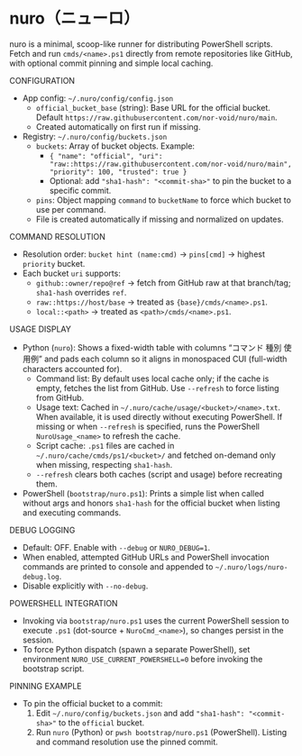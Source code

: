 # nuro（ニューロ）
nuro is a minimal, scoop-like runner for distributing PowerShell scripts. Fetch and run `cmds/<name>.ps1` directly from remote repositories like GitHub, with optional commit pinning and simple local caching.

CONFIGURATION
- App config: `~/.nuro/config/config.json`
  - `official_bucket_base` (string): Base URL for the official bucket. Default `https://raw.githubusercontent.com/nor-void/nuro/main`.
  - Created automatically on first run if missing.
- Registry: `~/.nuro/config/buckets.json`
  - `buckets`: Array of bucket objects. Example:
    - `{ "name": "official", "uri": "raw::https://raw.githubusercontent.com/nor-void/nuro/main", "priority": 100, "trusted": true }`
    - Optional: add `"sha1-hash": "<commit-sha>"` to pin the bucket to a specific commit.
  - `pins`: Object mapping `command` to `bucketName` to force which bucket to use per command.
  - File is created automatically if missing and normalized on updates.

COMMAND RESOLUTION
- Resolution order: `bucket hint (name:cmd)` → `pins[cmd]` → highest `priority` bucket.
- Each bucket `uri` supports:
  - `github::owner/repo@ref` → fetch from GitHub raw at that branch/tag; `sha1-hash` overrides `ref`.
  - `raw::https://host/base` → treated as `{base}/cmds/<name>.ps1`.
  - `local::<path>` → treated as `<path>/cmds/<name>.ps1`.

USAGE DISPLAY
- Python (`nuro`): Shows a fixed-width table with columns “コマンド  種別  使用例” and pads each column so it aligns in monospaced CUI (full-width characters accounted for).
  - Command list: By default uses local cache only; if the cache is empty, fetches the list from GitHub. Use `--refresh` to force listing from GitHub.
  - Usage text: Cached in `~/.nuro/cache/usage/<bucket>/<name>.txt`. When available, it is used directly without executing PowerShell. If missing or when `--refresh` is specified, runs the PowerShell `NuroUsage_<name>` to refresh the cache.
  - Script cache: `.ps1` files are cached in `~/.nuro/cache/cmds/ps1/<bucket>/` and fetched on-demand only when missing, respecting `sha1-hash`.
  - `--refresh` clears both caches (script and usage) before recreating them.
- PowerShell (`bootstrap/nuro.ps1`): Prints a simple list when called without args and honors `sha1-hash` for the official bucket when listing and executing commands.

DEBUG LOGGING
- Default: OFF. Enable with `--debug` or `NURO_DEBUG=1`.
- When enabled, attempted GitHub URLs and PowerShell invocation commands are printed to console and appended to `~/.nuro/logs/nuro-debug.log`.
- Disable explicitly with `--no-debug`.

POWERSHELL INTEGRATION
- Invoking via `bootstrap/nuro.ps1` uses the current PowerShell session to execute `.ps1` (dot-source + `NuroCmd_<name>`), so changes persist in the session.
- To force Python dispatch (spawn a separate PowerShell), set environment `NURO_USE_CURRENT_POWERSHELL=0` before invoking the bootstrap script.

PINNING EXAMPLE
- To pin the official bucket to a commit:
  1. Edit `~/.nuro/config/buckets.json` and add `"sha1-hash": "<commit-sha>"` to the `official` bucket.
  2. Run `nuro` (Python) or `pwsh bootstrap/nuro.ps1` (PowerShell). Listing and command resolution use the pinned commit.

